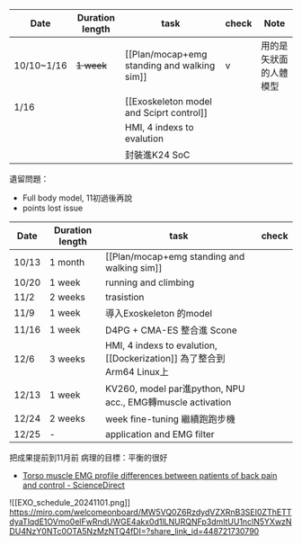 | Date       | Duration length | task                                        | check | Note        |
| ---------- | --------------- | ------------------------------------------- | ----- | ----------- |
| 10/10~1/16 | ~~1 week~~      | [[Plan/mocap+emg standing and walking sim]] | v     | 用的是矢狀面的人體模型 |
| 1/16       |                 | [[Exoskeleton model and Sciprt control]]    |       |             |
|            |                 | HMI, 4 indexs to evalution                  |       |             |
|            |                 | 封裝進K24 SoC                                  |       |             |

遺留問題：
- Full body model, 11初過後再說
- points lost issue

| Date  | Duration length | task                                                            | check |
| ----- | --------------- | --------------------------------------------------------------- | ----- |
| 10/13 | 1 month         | [[Plan/mocap+emg standing and walking sim]]                     |       |
| 10/20 | 1 week          | running and climbing                                            |       |
| 11/2  | 2 weeks         | trasistion                                                      |       |
| 11/9  | 1 week          | 導入Exoskeleton 的model                                            |       |
| 11/16 | 1 week          | D4PG + CMA-ES 整合進 Scone                                         |       |
| 12/6  | 3 weeks         | HMI, 4 indexs to evalution, [[Dockerization]] 為了整合到Arm64 Linux上 |       |
| 12/13 | 1 week          | KV260, model par進python, NPU acc., EMG轉muscle activation        |       |
| 12/24 | 2 weeks         | week fine-tuning 繼續跑跑步機                                         |       |
| 12/25 | -               | application and EMG filter                                      |       |

把成果提前到11月前
病理的目標：平衡的很好
- [Torso muscle EMG profile differences between patients of back pain and control - ScienceDirect](https://www.sciencedirect.com/science/article/pii/S0268003309002526?ref=pdf_download&fr=RR-2&rr=8f3e2c5f2e418454)

![[EXO_schedule_20241101.png]]
https://miro.com/welcomeonboard/MW5VQ0Z6RzdydVZXRnB3SEI0ZThETTdyaTlqdE1OVmo0elFwRndUWGE4akx0d1lLNURQNFp3dmltUU1nclN5YXwzNDU4NzY0NTc0OTA5NzMzNTQ4fDI=?share_link_id=448721730790
